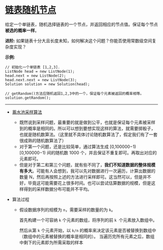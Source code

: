 # [链表随机节点](https://leetcode-cn.com/problems/linked-list-random-node/)

给定一个单链表，随机选择链表的一个节点，并返回相应的节点值。保证每个节点**被选的概率一样**。

**进阶:**
如果链表十分大且长度未知，如何解决这个问题？你能否使用常数级空间复杂度实现？

**示例:**

```
// 初始化一个单链表 [1,2,3].
ListNode head = new ListNode(1);
head.next = new ListNode(2);
head.next.next = new ListNode(3);
Solution solution = new Solution(head);

// getRandom()方法应随机返回1,2,3中的一个，保证每个元素被返回的概率相等。
solution.getRandom();
```

---

* [蓄水池采样算法](https://www.cnblogs.com/snowInPluto/p/5996269.html)
  * 既然说到采样问题，最重要的就是做到公平，也就是保证每个元素被采样到的概率是相同的。所以可以想到要想实现这样的算法，就需要掷骰子，也就是随机数算法。（这里就不具体讨论随机数算法了，假定我们有了一套很成熟的随机数算法了）
  * 对于第一个问题，还是比较简单，通过算法生成 [0,100000−1)[0,100000−1) 间的随机数 1000 个，并且保证不重复即可。再取出对应的元素即可。
  * 但是对于第二和第三个问题，就有些不同了，**我们不知道数据的整体规模有多大**。可能有人会想到，我可以先对数据进行一次遍历，计算出数据的数量 N，然后再按照上述的方法进行采样即可。这当然可以，但是并不好，毕竟这可能需要花上很多时间。也可以尝试估算数据的规模，但是这样得到的采样数据分布可能并不平均。

* 算法过程

  * 假设数据序列的规模为 `n`，需要采样的数量的为 `k`。

    首先构建一个可容纳 `k` 个元素的数组，将序列的前 `k `个元素放入数组中。

    然后从第 `k` 个元素开始，以 `k/n` 的概率来决定该元素是否被替换到数组中（数组中的元素被替换的概率是相同的）。 当遍历完所有元素之后，数组中剩下的元素即为所需采取的样本